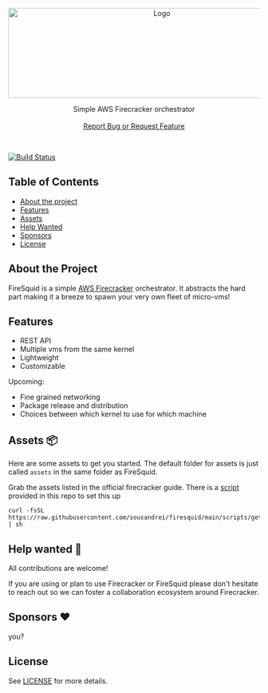 <p align="center">
  <a href="#">
      <img src="https://storage.googleapis.com/firesquid/firesquid.svg" alt="Logo" width="600" height="180">
  </a>

  <p align="center">
    Simple AWS Firecracker orchestrator
    <br />
    <br />
    <a href="https://github.com/sousandrei/firesquid/issues/new">Report Bug or Request Feature</a>
  </p>
</p>

<br />

[![Build Status](https://github.com/sousandrei/firesquid/workflows/Main/badge.svg)](https://github.com/sousandrei/firesquid/actions)

## Table of Contents

- [About the project](#about)
- [Features](#features)
- [Assets](#assets)
- [Help Wanted](#help-wanted)
- [Sponsors](#sponsors)
- [License](#license)

## <a name="about"></a> About the Project

FireSquid is a simple [AWS Firecracker](https://firecracker-microvm.github.io/) orchestrator.
It abstracts the hard part making it a breeze to spawn your very own fleet of micro-vms!

## <a name="features"></a> Features

- REST API
- Multiple vms from the same kernel
- Lightweight
- Customizable

Upcoming:

- Fine grained networking
- Package release and distribution
- Choices between which kernel to use for which machine

## <a name="help-wanted"></a> Assets 📦

Here are some assets to get you started. The default folder for assets is just called `assets` in the same folder as FireSquid.

Grab the assets listed in the official firecracker guide. There is a [script](https://github.com/sousandrei/firesquid/blob/main/scripts/getassets.sh) provided in this repo to set this up

```
curl -fsSL https://raw.githubusercontent.com/sousandrei/firesquid/main/scripts/getassets.sh | sh
```

## <a name="help-wanted"></a> Help wanted 🤝

All contributions are welcome!

If you are using or plan to use Firecracker or FireSquid please don't hesitate to reach out so we can foster a collaboration ecosystem around Firecracker.

## <a name="sponsors"></a> Sponsors ❤️

you?

## <a name="license"></a> License

See [LICENSE](https://github.com/sousandrei/firesquid/blob/master/LICENSE) for more details.
